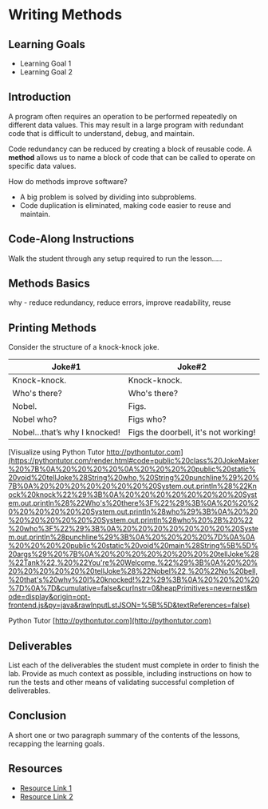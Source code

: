 # Writing Methods

## Learning Goals

- Learning Goal 1
- Learning Goal 2

## Introduction

A program often requires an operation to be performed repeatedly on different data values. This may result in a large program with redundant code that is difficult to understand, debug, and maintain.  

Code redundancy can be reduced by creating a block of reusable code. 
A **method** allows us to name a block of code that can be called to operate on specific data values.  

How do methods improve software? 

- A big problem is solved by dividing into subproblems. 
- Code duplication is eliminated, making code easier to reuse and maintain.


## Code-Along Instructions

Walk the student through any setup required to run the lesson.....


## Methods Basics

why - reduce redundancy, reduce errors, improve readability, reuse

## Printing Methods

Consider the structure of a knock-knock joke.  

| Joke#1 | Joke#2 |
| --- | ----------- |
| Knock-knock. | Knock-knock. |
| Who's there? | Who's there? |
| Nobel. | Figs. |
| Nobel who? | Figs who? |
| Nobel…that’s why I knocked! | Figs the doorbell, it's not working!  |



[Visualize using Python Tutor http://pythontutor.com](https://pythontutor.com/render.html#code=public%20class%20JokeMaker%20%7B%0A%20%20%20%20%0A%20%20%20%20public%20static%20void%20tellJoke%28String%20who,%20String%20punchline%29%20%7B%0A%20%20%20%20%20%20%20%20System.out.println%28%22Knock%20knock%22%29%3B%0A%20%20%20%20%20%20%20%20System.out.println%28%22Who's%20there%3F%22%29%3B%0A%20%20%20%20%20%20%20%20System.out.println%28who%29%3B%0A%20%20%20%20%20%20%20%20System.out.println%28who%20%2B%20%22%20who%3F%22%29%3B%0A%20%20%20%20%20%20%20%20System.out.println%28punchline%29%3B%0A%20%20%20%20%7D%0A%0A%20%20%20%20public%20static%20void%20main%28String%5B%5D%20args%29%20%7B%0A%20%20%20%20%20%20%20%20tellJoke%28%22Tank%22,%20%22You're%20Welcome.%22%29%3B%0A%20%20%20%20%20%20%20%20tellJoke%28%22Nobel%22,%20%22No%20bell,%20that's%20why%20I%20knocked!%22%29%3B%0A%20%20%20%20%7D%0A%7D&cumulative=false&curInstr=0&heapPrimitives=nevernest&mode=display&origin=opt-frontend.js&py=java&rawInputLstJSON=%5B%5D&textReferences=false)

Python Tutor [http://pythontutor.com](http://pythontutor.com)





## Deliverables

List each of the deliverables the student must complete in order to finish the
lab. Provide as much context as possible, including instructions on how to run
the tests and other means of validating successful completion of deliverables.

## Conclusion

A short one or two paragraph summary of the contents of the lessons, recapping
the learning goals.

## Resources

- [Resource Link 1](example.com)
- [Resource Link 2](example.com)
